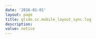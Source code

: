 ```yaml
---
date: '2016-01-01'
layout: page
title: glide.sc.mobile_layout_sync.log
description:  
value: notice
---
```

